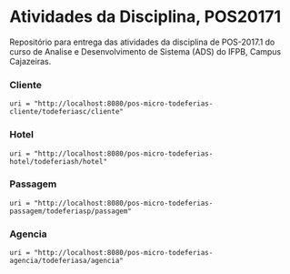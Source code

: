 # Atividades da Disciplina, POS20171
Repositório para entrega das atividades da disciplina de POS-2017.1 do curso de Analise e Desenvolvimento de Sistema (ADS) do IFPB, Campus Cajazeiras. 


### Cliente 
```
uri = "http://localhost:8080/pos-micro-todeferias-cliente/todeferiasc/cliente"
```

### Hotel
```
uri = "http://localhost:8080/pos-micro-todeferias-hotel/todeferiash/hotel"
```	

### Passagem
```
uri = "http://localhost:8080/pos-micro-todeferias-passagem/todeferiasp/passagem"
```

### Agencia
```
uri = "http://localhost:8080/pos-micro-todeferias-agencia/todeferiasa/agencia"
```

